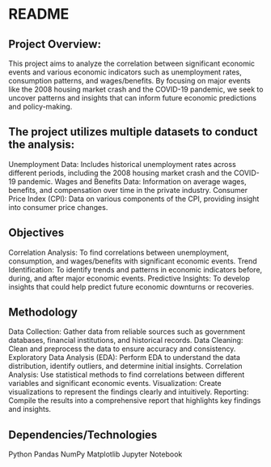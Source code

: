 # README
## Project Overview:
This project aims to analyze the correlation between significant economic events and various economic indicators such as unemployment rates, consumption patterns, and wages/benefits. By focusing on major events like the 2008 housing market crash and the COVID-19 pandemic, we seek to uncover patterns and insights that can inform future economic predictions and policy-making.

## The project utilizes multiple datasets to conduct the analysis:
Unemployment Data: Includes historical unemployment rates across different periods, including the 2008 housing market crash and the COVID-19 pandemic.
Wages and Benefits Data: Information on average wages, benefits, and compensation over time in the private industry.
Consumer Price Index (CPI): Data on various components of the CPI, providing insight into consumer price changes.

## Objectives
Correlation Analysis: To find correlations between unemployment, consumption, and wages/benefits with significant economic events.
Trend Identification: To identify trends and patterns in economic indicators before, during, and after major economic events.
Predictive Insights: To develop insights that could help predict future economic downturns or recoveries.

## Methodology
Data Collection: Gather data from reliable sources such as government databases, financial institutions, and historical records.
Data Cleaning: Clean and preprocess the data to ensure accuracy and consistency.
Exploratory Data Analysis (EDA): Perform EDA to understand the data distribution, identify outliers, and determine initial insights.
Correlation Analysis: Use statistical methods to find correlations between different variables and significant economic events.
Visualization: Create visualizations to represent the findings clearly and intuitively.
Reporting: Compile the results into a comprehensive report that highlights key findings and insights.

## Dependencies/Technologies
Python
Pandas
NumPy
Matplotlib
Jupyter Notebook
